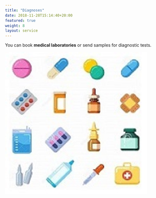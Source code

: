 ```yaml
---
title: "Diagnoses"
date: 2018-11-28T15:14:40+20:00 
featured: true
weight: 8
layout: service
---
```


You can book **medical laboratories** or send samples for diagnostic tests.

![Pharm drugs](/images/illustrations/pharm-drugs.jpg)







